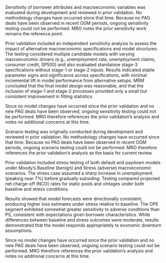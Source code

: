 Sensitivity of borrower attributes and macroeconomic variables was evaluated during development and reviewed in prior validation. No methodology changes have occurred since that time. Because no PAG deals have been observed in recent OGM periods, ongoing sensitivity testing could not be performed. MRO notes the prior sensitivity work remains the reference point.

Prior validation included an independent sensitivity analysis to assess the impact of alternative macroeconomic specifications and model structures. The testing considered multiple candidate models with varying macroeconomic drivers (e.g., unemployment rate, unemployment claims, consumer credit, SP500) and also evaluated standalone stage-3 specifications without stage-1 or stage-2 inputs. Results indicated stable parameter signs and significance across specifications, with minimal incremental lift in model performance from alternative setups. MRM concluded that the final model design was reasonable, and that the inclusion of stage-1 and stage-2 processes provided only a small but consistent improvement in fitting statistics.

Since no model changes have occurred since the prior validation and no new PAG deals have been observed, ongoing sensitivity testing could not be performed. MRO therefore references the prior validation’s analysis and notes no additional concerns at this time.


Scenario testing was originally conducted during development and reviewed in prior validation. No methodology changes have occurred since that time. Because no PAG deals have been observed in recent OGM periods, ongoing scenario testing could not be performed. MRO therefore references the prior validation’s analysis as the basis for current review.

Prior validation included stress testing of both default and paydown models under Moody’s Baseline (benign) and Stress (adverse) macroeconomic scenarios. The stress case assumed a sharp increase in unemployment (peaking near 7%) before gradually subsiding. Testing compared projected net charge-off (NCO) rates for static pools and vintages under both baseline and stress conditions.

Results showed that model forecasts were directionally consistent, producing higher loss estimates under stress relative to baseline. The OPE segment exhibited somewhat greater sensitivity to adverse conditions than PS, consistent with expectations given borrower characteristics. While differences between baseline and stress outcomes were moderate, results demonstrated that the model responds appropriately to economic downturn assumptions.

Since no model changes have occurred since the prior validation and no new PAG deals have been observed, ongoing scenario testing could not be performed. MRO therefore references the prior validation’s analysis and notes no additional concerns at this time.
